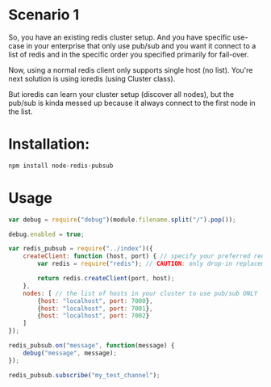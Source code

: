 # Scenario 1

So, you have an existing redis cluster setup.  And you have specific use-case in your enterprise that only use pub/sub and you want it connect
to a list of redis and in the specific order you specified primarily for fail-over.
  
Now, using a normal redis client only supports single host (no list).  You're next solution is using ioredis (using Cluster class).  

But ioredis can learn your cluster setup (discover all nodes), but the pub/sub is kinda messed up because it always connect to the first node in the list.




# Installation:

```bash
npm install node-redis-pubsub
```

# Usage

```js
var debug = require("debug")(module.filename.split("/").pop());

debug.enabled = true;

var redis_pubsub = require("../index")({
	createClient: function (host, port) { // specify your preferred redis client
		var redis = require("redis"); // CAUTION: only drop-in replacement kind of clients.  Meaning only those clients with the same method signatures

		return redis.createClient(port, host);
	},
	nodes: [ // the list of hosts in your cluster to use pub/sub ONLY
		{host: "localhost", port: 7000},
		{host: "localhost", port: 7001},
		{host: "localhost", port: 7002}
	]
});

redis_pubsub.on("message", function(message) {
	debug("message", message);
});

redis_pubsub.subscribe("my_test_channel");

```
